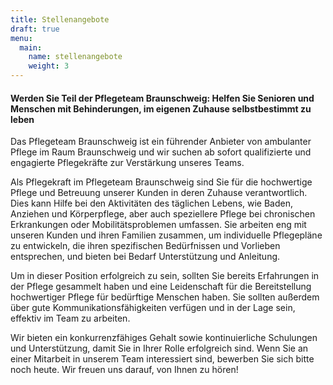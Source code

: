 ```yaml
---
title: Stellenangebote
draft: true
menu:
  main:
    name: stellenangebote
    weight: 3
---
```


#### Werden Sie Teil der Pflegeteam Braunschweig: Helfen Sie Senioren und Menschen mit Behinderungen, im eigenen Zuhause selbstbestimmt zu leben

Das Pflegeteam Braunschweig ist ein führender Anbieter von ambulanter Pflege im
Raum Braunschweig und wir suchen ab sofort qualifizierte und engagierte
Pflegekräfte zur Verstärkung unseres Teams.

Als Pflegekraft im Pflegeteam Braunschweig sind Sie für die hochwertige Pflege
und Betreuung unserer Kunden in deren Zuhause verantwortlich. Dies kann Hilfe
bei den Aktivitäten des täglichen Lebens, wie Baden, Anziehen und Körperpflege,
aber auch speziellere Pflege bei chronischen Erkrankungen oder
Mobilitätsproblemen umfassen. Sie arbeiten eng mit unseren Kunden und ihren
Familien zusammen, um individuelle Pflegepläne zu entwickeln, die ihren
spezifischen Bedürfnissen und Vorlieben entsprechen, und bieten bei Bedarf
Unterstützung und Anleitung.

Um in dieser Position erfolgreich zu sein, sollten Sie bereits Erfahrungen in
der Pflege gesammelt haben und eine Leidenschaft für die Bereitstellung
hochwertiger Pflege für bedürftige Menschen haben. Sie sollten außerdem über
gute Kommunikationsfähigkeiten verfügen und in der Lage sein, effektiv im Team
zu arbeiten.

Wir bieten ein konkurrenzfähiges Gehalt sowie kontinuierliche Schulungen und
Unterstützung, damit Sie in Ihrer Rolle erfolgreich sind. Wenn Sie an einer
Mitarbeit in unserem Team interessiert sind, bewerben Sie sich bitte noch heute.
Wir freuen uns darauf, von Ihnen zu hören!
